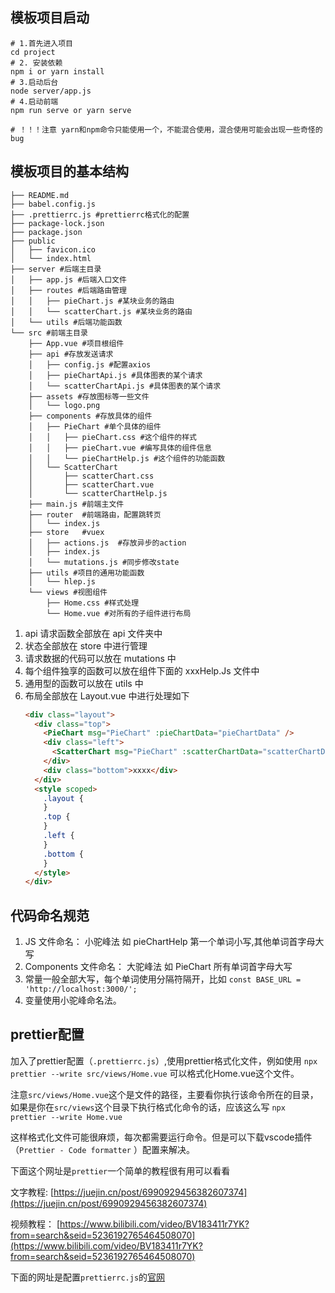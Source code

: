 ## 模板项目启动

```
# 1.首先进入项目
cd project
# 2. 安装依赖
npm i or yarn install
# 3.启动后台
node server/app.js
# 4.启动前端
npm run serve or yarn serve

# ！！！注意 yarn和npm命令只能使用一个，不能混合使用，混合使用可能会出现一些奇怪的bug
```

## 模板项目的基本结构

```
├── README.md
├── babel.config.js
├── .prettierrc.js #prettierrc格式化的配置
├── package-lock.json
├── package.json
├── public
│   ├── favicon.ico
│   └── index.html
├── server #后端主目录
│   ├── app.js #后端入口文件
│   ├── routes #后端路由管理
│   │   ├── pieChart.js #某块业务的路由
│   │   └── scatterChart.js #某块业务的路由
│   └── utils #后端功能函数
└── src #前端主目录
    ├── App.vue #项目根组件
    ├── api #存放发送请求
    │   ├── config.js #配置axios
    │   ├── pieChartApi.js #具体图表的某个请求
    │   └── scatterChartApi.js #具体图表的某个请求
    ├── assets #存放图标等一些文件
    │   └── logo.png 
    ├── components #存放具体的组件
    │   ├── PieChart #单个具体的组件
    │   │   ├── pieChart.css #这个组件的样式
    │   │   ├── pieChart.vue #编写具体的组件信息
    │   │   └── pieChartHelp.js #这个组件的功能函数
    │   └── ScatterChart
    │       ├── scatterChart.css
    │       ├── scatterChart.vue
    │       └── scatterChartHelp.js
    ├── main.js #前端主文件
    ├── router  #前端路由，配置跳转页
    │   └── index.js
    ├── store   #vuex
    │   ├── actions.js  #存放异步的action
    │   ├── index.js
    │   └── mutations.js #同步修改state
    ├── utils #项目的通用功能函数
    │   └── hlep.js
    └── views #视图组件
        ├── Home.css #样式处理
        └── Home.vue #对所有的子组件进行布局
```
1. api 请求函数全部放在 api 文件夹中
2. 状态全部放在 store 中进行管理
3. 请求数据的代码可以放在 mutations 中
4. 每个组件独享的函数可以放在组件下面的 xxxHelp.Js 文件中
5. 通用型的函数可以放在 utils 中
6. 布局全部放在 Layout.vue 中进行处理如下
   ```html
   <div class="layout">
     <div class="top">
       <PieChart msg="PieChart" :pieChartData="pieChartData" />
       <div class="left">
         <ScatterChart msg="PieChart" :scatterChartData="scatterChartData" />
       </div>
       <div class="bottom">xxxx</div>
     </div>
     <style scoped>
       .layout {
       }
       .top {
       }
       .left {
       }
       .bottom {
       }
     </style>
   </div>
   ```
## 代码命名规范
1. JS 文件命名： 小驼峰法 如 pieChartHelp 第一个单词小写,其他单词首字母大写
2. Components 文件命名： 大驼峰法 如 PieChart 所有单词首字母大写
3. 常量一般全部大写，每个单词使用分隔符隔开，比如
   `const BASE_URL = 'http://localhost:3000/';`
4. 变量使用小驼峰命名法。

## prettier配置
加入了prettier配置（`.prettierrc.js`）,使用prettier格式化文件，例如使用
`npx prettier --write src/views/Home.vue` 可以格式化Home.vue这个文件。

注意`src/views/Home.vue`这个是文件的路径，主要看你执行该命令所在的目录，如果是你在`src/views`这个目录下执行格式化命令的话，应该这么写 `npx prettier --write Home.vue`

这样格式化文件可能很麻烦，每次都需要运行命令。但是可以下载vscode插件（`Prettier - Code formatter`
）配置来解决。

下面这个网址是`prettier`一个简单的教程很有用可以看看

文字教程:  [https://juejin.cn/post/6990929456382607374](https://juejin.cn/post/6990929456382607374)

视频教程：  [https://www.bilibili.com/video/BV183411r7YK?from=search&seid=5236192765464508070](https://www.bilibili.com/video/BV183411r7YK?from=search&seid=5236192765464508070)

下面的网址是配置`prettierrc.js`的[官网](https://prettier.io/docs/en/options.html?spm=a2c4e.11153940.blogcont422690.11.5d0b5721zZ3CkZ)

